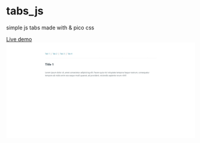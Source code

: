 # tabs_js
simple js tabs made with &amp; pico css

<a href="https://rwdevelopment.github.io/tabs_js/" target="_blank">Live demo</a>
![Tabs](screen.webp)
